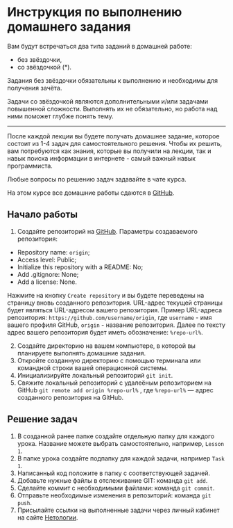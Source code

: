 # Инструкция по выполнению домашнего задания

Вам будут встречаться два типа заданий в домашней работе:

- без звёздочки,
- со звёздочкой (*).

Задания без звёздочки обязательны к выполнению и необходимы для получения зачёта.

Задачи со звёздочкой являются дополнительными и/или задачами повышенной сложности. Выполнять их не обязательно, но работа над ними поможет глубже понять тему.

-----

После каждой лекции вы будете получать домашнее задание, которое состоит из 1-4 задач для самостоятельного решения. Чтобы их решить, вам потребуются как знания, которые вы получили на лекции, так и навык поиска информации в интернете - самый важный навык программиста.

Любые вопросы по решению задач задавайте в чате курса.

На этом курсе все домашние работы сдаются в [GitHub](https://github.com/).

## Начало работы

1. Создайте репозиторий на [GitHub](https://github.com/). Параметры создаваемого репозитория:
* Repository name: `origin`;
* Access level: Public;
* Initialize this repository with a README: No;
* Add .gitignore: None;
* Add a license: None.

Нажмите на кнопку `Create repository` и вы будете переведены на страницу вновь созданного репозитория.
URL-адрес текущей страницы будет являться URL-адресом вашего репозитория.
Пример URL-адреса репозитория: `https://github.com/username/origin`, где `username` - имя вашего профиля GitHub, `origin` - название репозитория. Далее по тексту адрес вашего репозитория будет иметь обозначение: `%repo-url%`.

2. Создайте директорию на вашем компьютере, в которой вы планируете выполнять домашние задания.
3. Откройте созданную директорию с помощью терминала или командной строки вашей операционной системы.
4. Инициализируйте локальный репозиторий `git init`.
5. Свяжите локальный репозиторий с удалеёным репозиторием на GitHub `git remote add origin %repo-url%` , где `%repo-url%` — адрес созданного репозитория на GitHub.

## Решение задач

1. В созданной ранее папке создайте отдельную папку для каждого урока. Название можете выбрать самостоятельно, например, `Lesson 1`.
2. В папке урока создайте подпапку для каждой задачи, например `Task 1`.
3. Написанный код положите в папку с соответствующей задачей.
4. Добавьте нужные файлы в отслеживание GIT: команда `git add`.
5. Сделайте коммит с необходимыми файлами: команда `git commit`.
6. Отправьте необходимые изменения в репозиторий: команда `git push`.
7. Присылайте ссылки на выполненные задачи через личный кабинет на сайте [Нетологии](https://netology.ru/).
